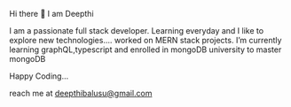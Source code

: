 Hi there 👋 I am Deepthi

I am a passionate full stack developer.
Learning everyday and I like to explore new technologies....
worked on MERN stack projects.
I’m currently learning graphQL,typescript and enrolled in mongoDB university to master mongoDB

Happy Coding...

reach me at deepthibalusu@gmail.com
